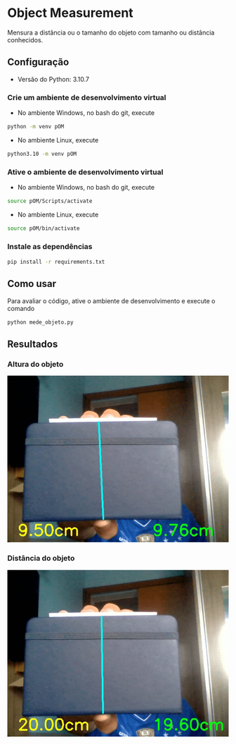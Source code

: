 # Object Measurement

Mensura a distância ou o tamanho do objeto com tamanho ou distância conhecidos.

## Configuração

- Versão do Python: 3.10.7

### Crie um ambiente de desenvolvimento virtual

- No ambiente Windows, no bash do git, execute
```bash
python -m venv pOM
```

- No ambiente Linux, execute
```bash
python3.10 -m venv pOM
```

### Ative o ambiente de desenvolvimento virtual

- No ambiente Windows, no bash do git, execute
```bash
source pOM/Scripts/activate
```

- No ambiente Linux, execute
```bash
source pOM/bin/activate
```

### Instale as dependências

```bash
pip install -r requirements.txt
```

## Como usar

Para avaliar o código, ative o ambiente de desenvolvimento e execute o comando

```bash
python mede_objeto.py
```

## Resultados

### Altura do objeto

![](gif_altura.gif)

### Distância do objeto

![](gif_distancia.gif)
